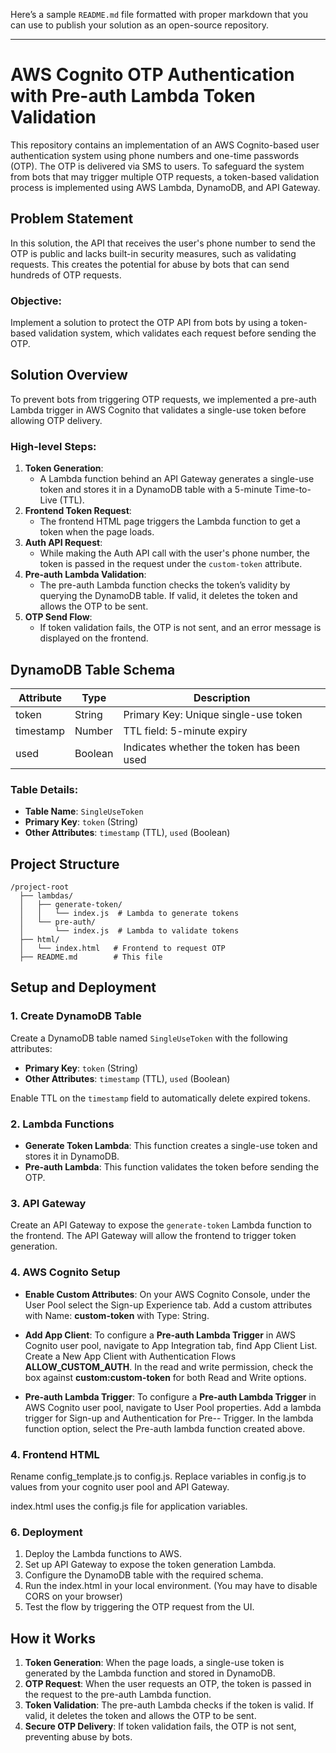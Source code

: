 Here’s a sample `README.md` file formatted with proper markdown that you can use to publish your solution as an open-source repository.

---

# AWS Cognito OTP Authentication with Pre-auth Lambda Token Validation

This repository contains an implementation of an AWS Cognito-based user authentication system using phone numbers and one-time passwords (OTP). The OTP is delivered via SMS to users. To safeguard the system from bots that may trigger multiple OTP requests, a token-based validation process is implemented using AWS Lambda, DynamoDB, and API Gateway.

## Problem Statement

In this solution, the API that receives the user's phone number to send the OTP is public and lacks built-in security measures, such as validating requests. This creates the potential for abuse by bots that can send hundreds of OTP requests.

### Objective:
Implement a solution to protect the OTP API from bots by using a token-based validation system, which validates each request before sending the OTP.

## Solution Overview

To prevent bots from triggering OTP requests, we implemented a pre-auth Lambda trigger in AWS Cognito that validates a single-use token before allowing OTP delivery.

### High-level Steps:
1. **Token Generation**: 
    - A Lambda function behind an API Gateway generates a single-use token and stores it in a DynamoDB table with a 5-minute Time-to-Live (TTL).
2. **Frontend Token Request**: 
    - The frontend HTML page triggers the Lambda function to get a token when the page loads.
3. **Auth API Request**: 
    - While making the Auth API call with the user's phone number, the token is passed in the request under the `custom-token` attribute.
4. **Pre-auth Lambda Validation**: 
    - The pre-auth Lambda function checks the token’s validity by querying the DynamoDB table. If valid, it deletes the token and allows the OTP to be sent.
5. **OTP Send Flow**: 
    - If token validation fails, the OTP is not sent, and an error message is displayed on the frontend.

## DynamoDB Table Schema

| Attribute  | Type   | Description                      |
|------------|--------|----------------------------------|
| token      | String | Primary Key: Unique single-use token |
| timestamp  | Number | TTL field: 5-minute expiry       |
| used       | Boolean| Indicates whether the token has been used |

### Table Details:
- **Table Name**: `SingleUseToken`
- **Primary Key**: `token` (String)
- **Other Attributes**: `timestamp` (TTL), `used` (Boolean)

## Project Structure

```
/project-root
  ├── lambdas/
  │   ├── generate-token/
  │   │   └── index.js  # Lambda to generate tokens
  │   └── pre-auth/
  │       └── index.js  # Lambda to validate tokens
  ├── html/
  │   └── index.html   # Frontend to request OTP
  ├── README.md        # This file
```

## Setup and Deployment

### 1. Create DynamoDB Table
Create a DynamoDB table named `SingleUseToken` with the following attributes:
- **Primary Key**: `token` (String)
- **Other Attributes**: `timestamp` (TTL), `used` (Boolean)

Enable TTL on the `timestamp` field to automatically delete expired tokens.

### 2. Lambda Functions
- **Generate Token Lambda**: This function creates a single-use token and stores it in DynamoDB.
- **Pre-auth Lambda**: This function validates the token before sending the OTP.

### 3. API Gateway
Create an API Gateway to expose the `generate-token` Lambda function to the frontend. The API Gateway will allow the frontend to trigger token generation.

### 4. AWS Cognito Setup

- **Enable Custom Attributes**: On your AWS Cognito Console, under the User Pool select the Sign-up Experience tab. Add a custom attributes with Name: **custom-token** with Type: String.

- **Add App Client**: To configure a **Pre-auth Lambda Trigger** in AWS Cognito user pool, navigate to App Integration tab, find App Client List. Create a New App Client with Authentication Flows **ALLOW_CUSTOM_AUTH**. In the read and write permission, check the box against **custom:custom-token** for both Read and Write options.

- **Pre-auth Lambda Trigger**: To configure a **Pre-auth Lambda Trigger** in AWS Cognito user pool, navigate to User Pool properties. Add a lambda trigger for Sign-up and Authentication for Pre-- Trigger. In the lambda function option, select the Pre-auth lambda function created above.

### 4. Frontend HTML

Rename config_template.js to config.js. Replace variables in config.js to values from your cognito user pool and API Gateway.

index.html uses the config.js file for application variables.

### 6. Deployment

1. Deploy the Lambda functions to AWS.
2. Set up API Gateway to expose the token generation Lambda.
3. Configure the DynamoDB table with the required schema.
4. Run the index.html in your local environment. (You may have to disable CORS on your browser)
5. Test the flow by triggering the OTP request from the UI.

## How it Works

1. **Token Generation**: When the page loads, a single-use token is generated by the Lambda function and stored in DynamoDB.
2. **OTP Request**: When the user requests an OTP, the token is passed in the request to the pre-auth Lambda function.
3. **Token Validation**: The pre-auth Lambda checks if the token is valid. If valid, it deletes the token and allows the OTP to be sent.
4. **Secure OTP Delivery**: If token validation fails, the OTP is not sent, preventing abuse by bots.